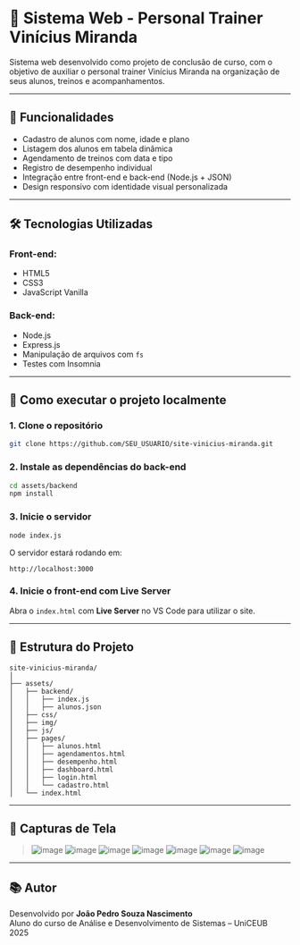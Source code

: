 # 💪 Sistema Web - Personal Trainer Vinícius Miranda

Sistema web desenvolvido como projeto de conclusão de curso, com o objetivo de auxiliar o personal trainer Vinícius Miranda na organização de seus alunos, treinos e acompanhamentos.

---

## 📌 Funcionalidades

- Cadastro de alunos com nome, idade e plano
- Listagem dos alunos em tabela dinâmica
- Agendamento de treinos com data e tipo
- Registro de desempenho individual
- Integração entre front-end e back-end (Node.js + JSON)
- Design responsivo com identidade visual personalizada

---

## 🛠 Tecnologias Utilizadas

### Front-end:
- HTML5  
- CSS3  
- JavaScript Vanilla

### Back-end:
- Node.js  
- Express.js  
- Manipulação de arquivos com `fs`  
- Testes com Insomnia

---

## 🚀 Como executar o projeto localmente

### 1. Clone o repositório
```bash
git clone https://github.com/SEU_USUARIO/site-vinicius-miranda.git
```

### 2. Instale as dependências do back-end
```bash
cd assets/backend
npm install
```

### 3. Inicie o servidor
```bash
node index.js
```

O servidor estará rodando em:
```
http://localhost:3000
```

### 4. Inicie o front-end com Live Server

Abra o `index.html` com **Live Server** no VS Code para utilizar o site.

---

## 📁 Estrutura do Projeto

```
site-vinicius-miranda/
│
├── assets/
│   ├── backend/
│   │   ├── index.js
│   │   ├── alunos.json
│   ├── css/
│   ├── img/
│   ├── js/
│   ├── pages/
│   │   ├── alunos.html
│   │   ├── agendamentos.html
│   │   ├── desempenho.html
│   │   ├── dashboard.html
│   │   ├── login.html
│   │   └── cadastro.html
│   └── index.html
```

---

## 📸 Capturas de Tela

> ![image](https://github.com/user-attachments/assets/471e14a9-88b1-4f94-acd4-09efd25aaa85)
> ![image](https://github.com/user-attachments/assets/c6de22f1-ef71-40d5-a9d3-6afcead7d37d)
> ![image](https://github.com/user-attachments/assets/3a149d62-de6c-4804-a666-6f246395bd1e)
> ![image](https://github.com/user-attachments/assets/19768f2f-c1d1-4819-8787-77bb23605f01)
> ![image](https://github.com/user-attachments/assets/413d9a5b-f57c-4f9b-8d6a-d3a05daaa92e)
> ![image](https://github.com/user-attachments/assets/4fabf92e-d262-4900-82f7-a04687f8e029)
> ![image](https://github.com/user-attachments/assets/f4d515d0-1cec-4410-9279-1eabc898b034)

---

## 📚 Autor

Desenvolvido por **João Pedro Souza Nascimento**  
Aluno do curso de Análise e Desenvolvimento de Sistemas – UniCEUB  
2025
